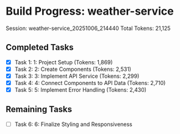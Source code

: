 # Build Progress: weather-service
Session: weather-service_20251006_214440
Total Tokens: 21,125

## Completed Tasks
- [x] Task 1: 1: Project Setup (Tokens: 1,869)
- [x] Task 2: 2: Create Components (Tokens: 2,531)
- [x] Task 3: 3: Implement API Service (Tokens: 2,299)
- [x] Task 4: 4: Connect Components to API Data (Tokens: 2,710)
- [x] Task 5: 5: Implement Error Handling (Tokens: 2,430)

## Remaining Tasks
- [ ] Task 6: 6: Finalize Styling and Responsiveness
